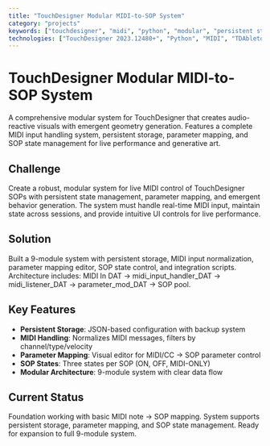 ```yaml
---
title: "TouchDesigner Modular MIDI-to-SOP System"
category: "projects"
keywords: ["touchdesigner", "midi", "python", "modular", "persistent storage", "parameter mapping", "sop control", "live performance", "generative art", "audio-reactive", "emergent behavior", "real-time", "json", "backup systems"]
technologies: ["TouchDesigner 2023.12480+", "Python", "MIDI", "TDAbleton", "Ableton Live", "JSON", "Table DAT"]
---
```


# TouchDesigner Modular MIDI-to-SOP System

A comprehensive modular system for TouchDesigner that creates audio-reactive visuals with emergent geometry generation. Features a complete MIDI input handling system, persistent storage, parameter mapping, and SOP state management for live performance and generative art.

## Challenge

Create a robust, modular system for live MIDI control of TouchDesigner SOPs with persistent state management, parameter mapping, and emergent behavior generation. The system must handle real-time MIDI input, maintain state across sessions, and provide intuitive UI controls for live performance.

## Solution

Built a 9-module system with persistent storage, MIDI input normalization, parameter mapping editor, SOP state control, and integration scripts. Architecture includes: MIDI In DAT → midi_input_handler_DAT → midi_listener_DAT → parameter_mod_DAT → SOP pool.

## Key Features

- **Persistent Storage**: JSON-based configuration with backup system
- **MIDI Handling**: Normalizes MIDI messages, filters by channel/type/velocity
- **Parameter Mapping**: Visual editor for MIDI/CC → SOP parameter control
- **SOP States**: Three states per SOP (ON, OFF, MIDI-ONLY)
- **Modular Architecture**: 9-module system with clear data flow

## Current Status

Foundation working with basic MIDI note → SOP mapping. System supports persistent storage, parameter mapping, and SOP state management. Ready for expansion to full 9-module system.
